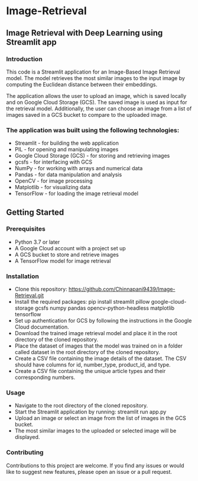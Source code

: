 # **Image-Retrieval**
## **Image Retrieval with Deep Learning using Streamlit app**

### **Introduction**
This code is a Streamlit application for an Image-Based Image Retrieval model. The model retrieves the most similar images to the input image by computing the Euclidean distance between their embeddings.

The application allows the user to upload an image, which is saved locally and on Google Cloud Storage (GCS). The saved image is used as input for the retrieval model. Additionally, the user can choose an image from a list of images saved in a GCS bucket to compare to the uploaded image.

### **The application was built using the following technologies:**

- Streamlit - for building the web application
- PIL - for opening and manipulating images
- Google Cloud Storage (GCS) - for storing and retrieving images
- gcsfs - for interfacing with GCS
- NumPy - for working with arrays and numerical data
- Pandas - for data manipulation and analysis
- OpenCV - for image processing
- Matplotlib - for visualizing data
- TensorFlow - for loading the image retrieval model

## **Getting Started**

### **Prerequisites**

- Python 3.7 or later
- A Google Cloud account with a project set up
- A GCS bucket to store and retrieve images
- A TensorFlow model for image retrieval

### **Installation**

- Clone this repository: https://github.com/Chinnapani9439/Image-Retrieval.git
- Install the required packages: pip install streamlit pillow google-cloud-storage gcsfs numpy pandas opencv-python-headless matplotlib tensorflow
- Set up authentication for GCS by following the instructions in the Google Cloud documentation.
- Download the trained image retrieval model and place it in the root directory of the cloned repository.
- Place the dataset of images that the model was trained on in a folder called dataset in the root directory of the cloned repository.
- Create a CSV file containing the image details of the dataset. The CSV should have columns for id, number_type, product_id, and type.
- Create a CSV file containing the unique article types and their corresponding numbers.

### **Usage**

- Navigate to the root directory of the cloned repository.
- Start the Streamlit application by running: streamlit run app.py
- Upload an image or select an image from the list of images in the GCS bucket.
- The most similar images to the uploaded or selected image will be displayed.

### **Contributing**
Contributions to this project are welcome. If you find any issues or would like to suggest new features, please open an issue or a pull request.
